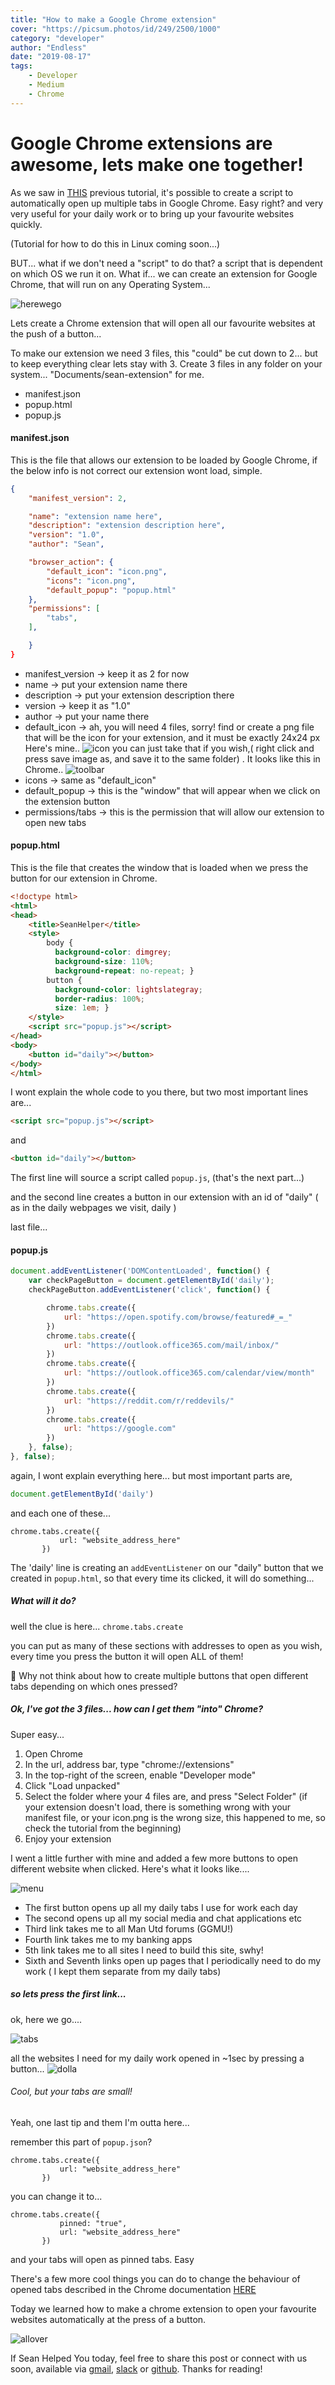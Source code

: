 ```yaml
---
title: "How to make a Google Chrome extension"
cover: "https://picsum.photos/id/249/2500/1000"
category: "developer"
author: "Endless"
date: "2019-08-17"
tags:
    - Developer
    - Medium
    - Chrome
---
```

# Google Chrome extensions are awesome, lets make one together!

As we saw in [THIS](https://swhy.netlify.com/windows-create-a-script-to-open-webpages-automatically) previous tutorial,
it's possible to create a script to automatically open up multiple tabs in Google Chrome. Easy right? and
very very useful for your daily work or to bring up your favourite websites quickly.

(Tutorial for how to do this in Linux coming soon...)

BUT... what if we don't need a "script" to do that? a script that is dependent on which OS we run it on. What if...
we can create an extension for Google Chrome, that will run on any Operating System...

![herewego](herewego.jpg)


Lets create a Chrome extension that will open all our favourite websites at the push of a button...

To make our extension we need 3 files, this "could" be cut down to 2... but to keep everything clear lets stay with 3. Create 3 files in any folder on your system... "Documents/sean-extension" for me.

- manifest.json
- popup.html
- popup.js

#### manifest.json
This is the file that allows our extension to be loaded by Google Chrome, if the below info is not correct our extension wont load, simple.
```json
{
    "manifest_version": 2,

    "name": "extension name here",  
    "description": "extension description here",
    "version": "1.0",
    "author": "Sean",

    "browser_action": {
        "default_icon": "icon.png",
        "icons": "icon.png",
        "default_popup": "popup.html"
    },
    "permissions": [
        "tabs",
    ],

    }
}
```
- manifest_version    -> keep it as 2 for now
- name  ->  put your extension name there
- description  -> put your extension description there
- version  -> keep it as "1.0"
- author -> put your name there
- default_icon  -> ah, you will need 4 files, sorry! find or create a png file that will be the icon for your extension, and it must be exactly 24x24 px Here's mine.. ![icon](icon.png) you can just take that if you wish,( right click and press save  image as, and save it to the same folder) . It looks like this in Chrome..
![toolbar](toolbar.JPG)
- icons -> same as "default_icon"
- default_popup -> this is the "window" that will appear when we click on the extension button
- permissions/tabs -> this is the permission that will allow our extension to open new tabs

#### popup.html

This is the file that creates the window that is loaded when we press the button for our extension in Chrome.

```html
<!doctype html>
<html>
<head>
    <title>SeanHelper</title>
    <style>
        body {
          background-color: dimgrey;
          background-size: 110%;
          background-repeat: no-repeat; }      
        button {
          background-color: lightslategray;
          border-radius: 100%;
          size: 1em; }
    </style>
    <script src="popup.js"></script>
</head>
<body>
    <button id="daily"></button>
</body>
</html>
```

I wont explain the whole code to you there, but two most important lines are...
```html
<script src="popup.js"></script>
```
and
```html
<button id="daily"></button>
```
The first line will source a script called `popup.js`, (that's the next part...)

and the second line creates a button in our extension with an id of "daily"  ( as in the daily webpages we visit, daily )

last file...

#### popup.js

```javascript
document.addEventListener('DOMContentLoaded', function() {
    var checkPageButton = document.getElementById('daily');
    checkPageButton.addEventListener('click', function() {

        chrome.tabs.create({
            url: "https://open.spotify.com/browse/featured#_=_"
        })
        chrome.tabs.create({
            url: "https://outlook.office365.com/mail/inbox/"
        })
        chrome.tabs.create({
            url: "https://outlook.office365.com/calendar/view/month"
        })
        chrome.tabs.create({
            url: "https://reddit.com/r/reddevils/"
        })
        chrome.tabs.create({
            url: "https://google.com"
        })
    }, false);
}, false);
```

again, I wont explain everything here... but most important parts are,
```javascript
document.getElementById('daily')
```
and each one of these...
```
chrome.tabs.create({
           url: "website_address_here"
       })
```

The 'daily' line is creating an `addEventListener` on our "daily" button that we created in `popup.html`, so that every time its clicked, it will do something...

##### What will it do?

well the clue is here... `chrome.tabs.create`

you can put as many of these sections with addresses to open as you wish, every time you press the button it will open ALL of them!

📌 Why not think about how to create multiple buttons that open different tabs depending on which ones pressed?

##### Ok, I've got the 3 files... how can I get them "into" Chrome?

Super easy...
 1. Open Chrome
 1. In the url, address bar, type "chrome://extensions"
 1. In the top-right of the screen, enable "Developer mode"
 1. Click "Load unpacked"
 1. Select the folder where your 4 files are, and press "Select Folder"  (if your extension doesn't load, there is something wrong with your manifest file, or your icon.png is the wrong size, this happened to me, so check the tutorial from the beginning)
 1. Enjoy your extension


 I went a little further with mine and added a few more buttons to open different website when clicked. Here's what it looks like....

 ![menu](menu.JPG)

 - The first button opens up all my daily tabs I use for work each day
 - The second opens up all my social media and chat applications etc
 - Third link takes me to all Man Utd forums (GGMU!)
 - Fourth link takes me to my banking apps
 - 5th link takes me to all sites I need to build this site, swhy!
 - Sixth and Seventh links open up pages that I periodically need to do my work ( I kept them separate from my daily tabs)

##### so lets press the first link...

ok, here we go....

![tabs](tabs.JPG)

all the websites I need for my daily work opened in ~1sec by pressing a button...
![dolla](dolla.png)

###### Cool, but your tabs are small!

Yeah, one last tip and them I'm outta here...

remember this part of `popup.json`?
```
chrome.tabs.create({
           url: "website_address_here"
       })
```

you can change it to...
```
chrome.tabs.create({
           pinned: "true",
           url: "website_address_here"
       })
```

and your tabs will open as pinned tabs. Easy

There's a few more cool things you can do to change the behaviour of opened tabs described in the Chrome documentation [HERE](https://developer.chrome.com/extensions/tabs)

Today we learned how to make a chrome extension to open your favourite websites automatically at the press of a button.

![allover](allover.jpg)

If Sean Helped You today, feel free to share this post or connect with us soon, available via [gmail](mailto:seanwillhelpyou@gmail.com), [slack](https://app.slack.com/client/TLMMVFQ1X/CLVTNC1MM) or [github](https://github.com/RH-sdavey/sean-will-help-you).
Thanks for reading!
